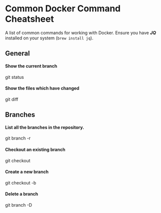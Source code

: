 # Common Docker Command Cheatsheet

A list of common commands for working with Docker. Ensure you have **_JQ_**
installed on your system (`brew install jq`).

## General

#### Show the current branch

git status

#### Show the files which have changed

git diff

## Branches

#### List all the branches in the repository.

git branch -r

#### Checkout an existing branch

git checkout <branch>

#### Create a new branch

git checkout -b <new branch>

#### Delete a branch

git branch -D <branch>








